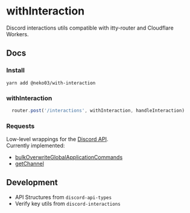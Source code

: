 # withInteraction
Discord interactions utils compatible with itty-router and Cloudflare Workers.

## Docs
### Install
`yarn add @neko03/with-interaction`

### withInteraction
```ts
  router.post('/interactions', withInteraction, handleInteraction)
```

### Requests
Low-level wrappings for the [Discord API](https://discord.com/developers/docs).\
Currently implemented:
- [bulkOverwriteGlobalApplicationCommands](https://discord.com/developers/docs/interactions/application-commands#bulk-overwrite-global-application-commands)
- [getChannel](https://discord.com/developers/docs/resources/channel#get-channel)


## Development
- API Structures from `discord-api-types`
- Verify key utils from `discord-interactions`
